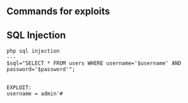 Commands for exploits
---

## SQL Injection

```
php sql injection
---
$sql="SELECT * FROM users WHERE username='$username' AND password='$password'";


EXPLOIT:
username = admin'#


```
